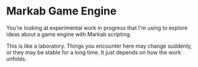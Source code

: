 <!-- Copyright (c) 2023 Sam Blenny -->
<!-- SPDX-License-Identifier: MIT -->

# Markab Game Engine

You're looking at experimental work in progress that I'm using to explore ideas
about a game engine with Markab scripting.

This is like a laboratory. Things you encounter here may change suddenly, or
they may be stable for a long time. It just depends on how the work unfolds.
